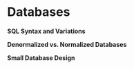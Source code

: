 Databases
=========

**SQL Syntax and Variations**

**Denormalized vs. Normalized Databases**

**Small Database Design**

